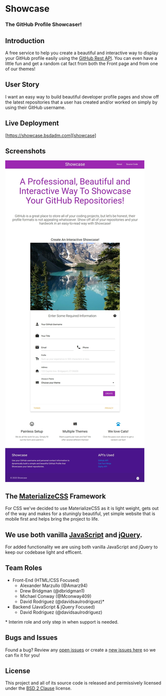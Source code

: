 # Showcase
### The GitHub Profile Showcaser!

## Introduction
A free service to help you create a beautiful and interactive way to display your GitHub profile easily using the [GitHub Rest API][git-rest-api]. You can even have a little fun and get a random cat fact from both the Front page and from one of our themes!

## User Story
I want an easy way to build beautiful developer profile pages and show off the latest repositories that a user has created and/or worked on simply by using their GitHub username.

## Live Deployment

[https://showcase.bsdadm.com][showcase]

## Screenshots
![Screenshot_01][ssmu]

## The [MaterializeCSS][materializecss] Framework

For CSS we've decided to use MaterializeCSS as it is light weight, gets out of the way and makes for a stuningly beautiful, yet simple website that is mobile first and helps bring the project to life.

## We use both vanilla [JavaScript][javascript] and [jQuery][jquery].

For added functionality we are using both vanilla JavaScript and jQuery to keep our codebase light and efficent.

## Team Roles
 - Front-End (HTML/CSS Focused)
   - Alexander Marzullo (@Amarz94)
   - Drew Bridgman (@dbridgman1) 
   - Michael Conway (@Mconway409)
   - David Rodriguez (@davidsaulrodriguez)*
 - Backend (JavaScript & jQuery Focused)
   - David Rodriguez (@davidsaulrodriguez)

\* Interim role and only step in when support is needed.

## Bugs and Issues
Found a bug? Review any [open issues][open-issues] or create a [new issues here][new-issue] so we can fix it for you!

## License
This project and all of its source code is released and permissively licensed under the [BSD 2 Clause][license] license.

[showcase]: https://showcase.bsdadm.com
[javascript]: https://www.javascript.com/
[jquery]: https://jquery.com/
[materializecss]: https://materializecss.com/
[ssmu]: screenshots/showcase-index.jpeg
[git-rest-api]: https://docs.github.com/en/free-pro-team@latest/rest
[fetch-mdn]: https://developer.mozilla.org/en-US/docs/Web/API/Fetch_API
[open-issues]: https://github.com/davidsaulrodriguez/git-resume/issues/
[new-issue]: https://github.com/davidsaulrodriguez/git-resume/issues/new
[license]: LICENSE.md